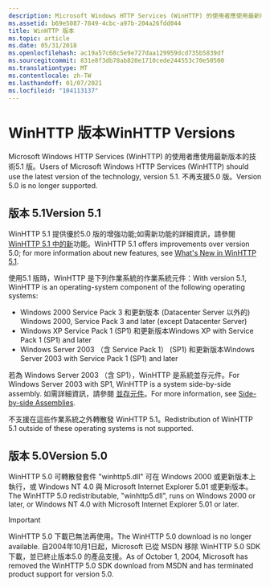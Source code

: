 ```yaml
---
description: Microsoft Windows HTTP Services (WinHTTP) 的使用者應使用最新版本的技術5.1 版。 不再支援5.0 版。
ms.assetid: b69e5087-7849-4cbc-a97b-204a26fdd044
title: WinHTTP 版本
ms.topic: article
ms.date: 05/31/2018
ms.openlocfilehash: ac19a57c68c5e9e727daa129959dcd735b5839df
ms.sourcegitcommit: 831e8f3db78ab820e1710cede244553c70e50500
ms.translationtype: MT
ms.contentlocale: zh-TW
ms.lasthandoff: 01/07/2021
ms.locfileid: "104113137"
---
```

# <a name="winhttp-versions"></a><span data-ttu-id="1c3db-104">WinHTTP 版本</span><span class="sxs-lookup"><span data-stu-id="1c3db-104">WinHTTP Versions</span></span>

<span data-ttu-id="1c3db-105">Microsoft Windows HTTP Services (WinHTTP) 的使用者應使用最新版本的技術5.1 版。</span><span class="sxs-lookup"><span data-stu-id="1c3db-105">Users of Microsoft Windows HTTP Services (WinHTTP) should use the latest version of the technology, version 5.1.</span></span> <span data-ttu-id="1c3db-106">不再支援5.0 版。</span><span class="sxs-lookup"><span data-stu-id="1c3db-106">Version 5.0 is no longer supported.</span></span>

## <a name="version-51"></a><span data-ttu-id="1c3db-107">版本 5.1</span><span class="sxs-lookup"><span data-stu-id="1c3db-107">Version 5.1</span></span>

<span data-ttu-id="1c3db-108">WinHTTP 5.1 提供優於5.0 版的增強功能;如需新功能的詳細資訊，請參閱 [WinHTTP 5.1 中的新](what-s-new-in-winhttp-5-1.md)功能。</span><span class="sxs-lookup"><span data-stu-id="1c3db-108">WinHTTP 5.1 offers improvements over version 5.0; for more information about new features, see [What's New in WinHTTP 5.1](what-s-new-in-winhttp-5-1.md).</span></span>

<span data-ttu-id="1c3db-109">使用5.1 版時，WinHTTP 是下列作業系統的作業系統元件：</span><span class="sxs-lookup"><span data-stu-id="1c3db-109">With version 5.1, WinHTTP is an operating-system component of the following operating systems:</span></span>

-   <span data-ttu-id="1c3db-110">Windows 2000 Service Pack 3 和更新版本 (Datacenter Server 以外的) </span><span class="sxs-lookup"><span data-stu-id="1c3db-110">Windows 2000, Service Pack 3 and later (except Datacenter Server)</span></span>
-   <span data-ttu-id="1c3db-111">Windows XP Service Pack 1 (SP1) 和更新版本</span><span class="sxs-lookup"><span data-stu-id="1c3db-111">Windows XP with Service Pack 1 (SP1) and later</span></span>
-   <span data-ttu-id="1c3db-112">Windows Server 2003 （含 Service Pack 1） (SP1) 和更新版本</span><span class="sxs-lookup"><span data-stu-id="1c3db-112">Windows Server 2003 with Service Pack 1 (SP1) and later</span></span>

<span data-ttu-id="1c3db-113">若為 Windows Server 2003 （含 SP1），WinHTTP 是系統並存元件。</span><span class="sxs-lookup"><span data-stu-id="1c3db-113">For Windows Server 2003 with SP1, WinHTTP is a system side-by-side assembly.</span></span> <span data-ttu-id="1c3db-114">如需詳細資訊，請參閱 [並存元件](/windows/desktop/SbsCs/about-side-by-side-assemblies-)。</span><span class="sxs-lookup"><span data-stu-id="1c3db-114">For more information, see [Side-by-side Assemblies](/windows/desktop/SbsCs/about-side-by-side-assemblies-).</span></span>

<span data-ttu-id="1c3db-115">不支援在這些作業系統之外轉散發 WinHTTP 5.1。</span><span class="sxs-lookup"><span data-stu-id="1c3db-115">Redistribution of WinHTTP 5.1 outside of these operating systems is not supported.</span></span>

## <a name="version-50"></a><span data-ttu-id="1c3db-116">版本 5.0</span><span class="sxs-lookup"><span data-stu-id="1c3db-116">Version 5.0</span></span>

<span data-ttu-id="1c3db-117">WinHTTP 5.0 可轉散發套件 "winhttp5.dll" 可在 Windows 2000 或更新版本上執行，或 Windows NT 4.0 與 Microsoft Internet Explorer 5.01 或更新版本。</span><span class="sxs-lookup"><span data-stu-id="1c3db-117">The WinHTTP 5.0 redistributable, "winhttp5.dll", runs on Windows 2000 or later, or Windows NT 4.0 with Microsoft Internet Explorer 5.01 or later.</span></span>

> [!IMPORTANT]
> <span data-ttu-id="1c3db-118">WinHTTP 5.0 下載已無法再使用。</span><span class="sxs-lookup"><span data-stu-id="1c3db-118">The WinHTTP 5.0 download is no longer available.</span></span> <span data-ttu-id="1c3db-119">自2004年10月1日起，Microsoft 已從 MSDN 移除 WinHTTP 5.0 SDK 下載，並已終止版本5.0 的產品支援。</span><span class="sxs-lookup"><span data-stu-id="1c3db-119">As of October 1, 2004, Microsoft has removed the WinHTTP 5.0 SDK download from MSDN and has terminated product support for version 5.0.</span></span>

 

 

 
